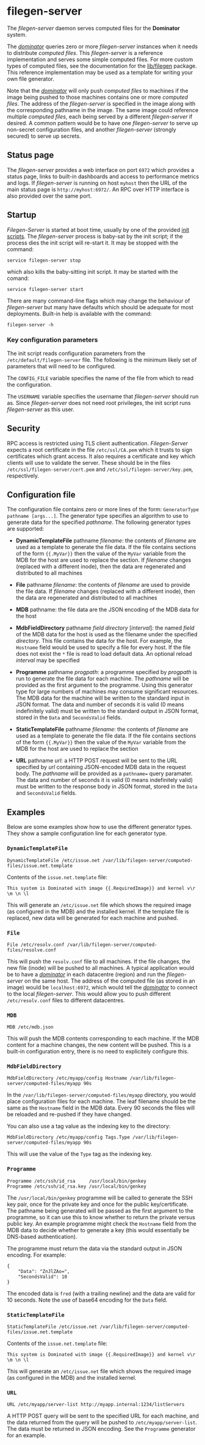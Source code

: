 # filegen-server
The *filegen-server* daemon serves computed files for the **Dominator** system.

The *[dominator](../dominator/README.md)* queries zero or more *filegen-server*
instances when it needs to distribute *computed files*. This *filegen-server* is
a reference implementation and serves some simple computed files. For more
custom types of computed files, see the documentation for the
[lib/filegen](https://godoc.org/github.com/Cloud-Foundations/Dominator/lib/filegen)
package. This reference implementation may be used as a template for writing
your own file generator.

Note that the *[dominator](../dominator/README.md)* will only push *computed
files* to machines if the image being pushed to those machines contains one or
more *computed files*. The address of the *filegen-server* is specified in the
image along with the corresponding pathname in the image. The same image could
reference multiple *computed files*, each being served by a different
*filegen-server* if desired. A common pattern would be to have one
*filegen-server* to serve up non-secret configuration files, and another
*filegen-server* (strongly secured) to serve up secrets.

## Status page
The *filegen-server* provides a web interface on port `6972` which provides a
status page, links to built-in dashboards and access to performance metrics and
logs. If *filegen-server* is running on host `myhost` then the URL of the main
status page is `http://myhost:6972/`. An RPC over HTTP interface is also
provided over the same port.


## Startup
*Filegen-Server* is started at boot time, usually by one of the provided
[init scripts](../../init.d/). The *filegen-server* process is baby-sat by the
init script; if the process dies the init script will re-start it. It may be
stopped with the command:

```
service filegen-server stop
```

which also kills the baby-sitting init script. It may be started with the
comand:

```
service filegen-server start
```

There are many command-line flags which may change the behaviour of
*filegen-server* but many have defaults which should be adequate for most
deployments. Built-in help is available with the command:

```
filegen-server -h
```

### Key configuration parameters
The init script reads configuration parameters from the
`/etc/default/filegen-server` file. The following is the minimum likely set of
parameters that will need to be configured.

The `CONFIG_FILE` variable specifies the name of the file from which to read the
configuration.

The `USERNAME` variable specifies the username that *filegen-server* should run
as. Since *filegen-server* does not need root privileges, the init script runs
*filegen-server* as this user.

## Security
RPC access is restricted using TLS client authentication. *Filegen-Server*
expects a root certificate in the file `/etc/ssl/CA.pem` which it trusts to sign
certificates which grant access. It also requires a certificate and key which
clients will use to validate the server. These should be in the files
`/etc/ssl/filegen-server/cert.pem` and `/etc/ssl/filegen-server/key.pem`,
respectively.

## Configuration file
The configuration file contains zero or more lines of the form:
`GeneratorType pathname [args...]`. The generator type specifies an algorithm to
use to generate data for the specified *pathname*. The following generator types
are supported:

- **DynamicTemplateFile** pathname *filename*: the contents of *filename* are
  used as a template to generate the file data. If the file contains sections of
  the form `{{.MyVar}}` then the value of the `MyVar` variable from the MDB for
  the host are used to replace the section. If *filename* changes (replaced with
  a different inode), then the data are regenerated and distributed to all
  machines

- **File** pathname *filename*: the contents of *filename* are used to provide
  the file data. If *filename* changes (replaced with a different inode), then
  the data are regenerated and distributed to all machines

- **MDB** pathname: the file data are the JSON encoding of the MDB data for the
  host

- **MdbFieldDirectory** pathname *field* *directory* [*interval*]: the named
  *field* of the MDB data for the host is used as the filename under the
  specified *directory*. This file contains the data for the host. For example,
  the `Hostname` field would be used to specify a file for every host. If the
  file does not exist the `*` file is read to load default data. An optional
  reload *interval* may be specified

- **Programme** pathname *progpath*: a programme specified by *progpath* is run
  to generate the file data for each machine. The *pathname* will be provided as
  the first argument to the programme. Using this generator type for large
  numbers of machines may consume significant resources.
  The MDB data for the machine will be written to the standard input in JSON
  format.
  The data and number of seconds it is valid (0 means indefinitely valid) must
  be written to the standard output in JSON format, stored in the `Data` and
  `SecondsValid` fields.

- **StaticTemplateFile** pathname *filename*: the contents of *filename* are
  used as a template to generate the file data. If the file contains sections of
  the form `{{.MyVar}}` then the value of the `MyVar` variable from the MDB for
  the host are used to replace the section

- **URL** pathname *url*: a HTTP POST request will be sent to the URL specified
  by *url* containing JSON-encoded MDB data in the request body. The *pathname*
  will be provided as a `pathname=` query paramater.
  The data and number of seconds it is valid (0 means indefinitely valid) must
  be written to the response body in JSON format, stored in the `Data` and
  `SecondsValid` fields.

## Examples
Below are some examples show how to use the different generator types. They show
a sample configuration line for each generator type.

### `DynamicTemplateFile`
```
DynamicTemplateFile /etc/issue.net /var/lib/filegen-server/computed-files/issue.net.template
```
Contents of the `issue.net.template` file:
```
This system is Dominated with image {{.RequiredImage}} and kernel v\r \m \n \l
```
This will generate an `/etc/issue.net` file which shows the required image (as
configured in the MDB) and the installed kernel. If the template file is
replaced, new data will be generated for each machine and pushed.

### `File`
```
File /etc/resolv.conf /var/lib/filegen-server/computed-files/resolve.conf
```
This will push the `resolv.conf` file to all machines. If the file changes, the
new file (inode) will be pushed to all machines. A typical application would be
to have a *[dominator](../dominator/README.md)* in each datacentre (region) and
run the *filegen-server* on the same host. The address of the computed file (as
stored in an image) would be `localhost:6972`, which would tell the
*[dominator](../dominator/README.md)* to connect to the local *filegen-server*.
This would allow you to push different `/etc/resolv.conf` files to different
datacentres.

### `MDB`
```
MDB /etc/mdb.json
```
This will push the MDB contents corresponding to each machine. If the MDB
content for a machine changes, the new content will be pushed. This is a
built-in configuration entry, there is no need to explicitely configure this.

### `MdbFieldDirectory`
```
MdbFieldDirectory /etc/myapp/config Hostname /var/lib/filegen-server/computed-files/myapp 90s
```
In the `/var/lib/filegen-server/computed-files/myapp` directory, you would place
configuration files for each machine. The leaf filename should be the same as
the `Hostname` field in the MDB data. Every 90 seconds the files will be
reloaded and re-pushed if they have changed.

You can also use a tag value as the indexing key to the directory:
```
MdbFieldDirectory /etc/myapp/config Tags.Type /var/lib/filegen-server/computed-files/myapp 90s
```
This will use the value of the `Type` tag as the indexing key.

### `Programme`
```
Programme /etc/ssh/id_rsa     /usr/local/bin/genkey
Programme /etc/ssh/id_rsa.key /usr/local/bin/genkey
```
The `/usr/local/bin/genkey` programme will be called to generate the SSH key
pair, once for the private key and once for the public key/certificate. The
pathname being generated will be passed as the first argument to the programme,
so it can use this to know whether to return the private versus public key.
An example programme might check the `Hostname` field from the MDB data to
decide whether to generate a key (this would essentially be DNS-based
authentication).

The programme must return the data via the standard output in JSON encoding. For
example:
```
{
    "Data": "ZnJlZAo=",
    "SecondsValid": 10
}
```
The encoded data is `fred` (with a trailing newline) and the data are valid for
10 seconds. Note the use of base64 encoding for the `Data` field.

### `StaticTemplateFile`
```
StaticTemplateFile /etc/issue.net /var/lib/filegen-server/computed-files/issue.net.template
```
Contents of the `issue.net.template` file:
```
This system is Dominated with image {{.RequiredImage}} and kernel v\r \m \n \l
```
This will generate an `/etc/issue.net` file which shows the required image (as
configured in the MDB) and the installed kernel.

### `URL`
```
URL /etc/myapp/server-list http://myapp.internal:1234/listServers
```
A HTTP POST query will be sent to the specified URL for each machine, and the
data returned from the query will be pushed to `/etc/myapp/server-list`.
The data must be returned in JSON encoding. See the `Programme` generator for an
example.
